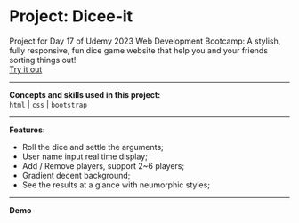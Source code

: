 # Project: Dicee-it
Project for Day 17 of Udemy 2023 Web Development Bootcamp: A stylish, fully responsive, fun dice game website that help you and your friends sorting things out!  
[Try it out](https://jaycka.github.io/move-it/)  
___  
**Concepts and skills used in this project:**  
`html` | `css` | `bootstrap`  
___
**Features:**  
* Roll the dice and settle the arguments;
* User name input real time display;  
* Add / Remove players, support 2~6 players;
* Gradient decent background;
* See the results at a glance with neumorphic styles;  
___  
**Demo**  
